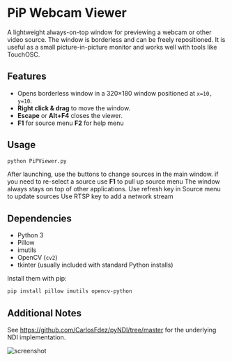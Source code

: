# PiP Webcam Viewer

A lightweight always-on-top window for previewing a webcam or other video source.
The window is borderless and can be freely repositioned. It is useful as a small
picture-in-picture monitor and works well with tools like TouchOSC.

## Features

- Opens borderless window in a 320&times;180 window positioned at
  `x=10, y=10`.
- **Right click & drag** to move the window.
- **Escape** or **Alt+F4** closes the viewer.
- **F1** for source menu **F2** for help menu

## Usage

```bash
python PiPViewer.py
```

After launching, use the buttons to change sources in the main window. if you need to re-select a source use **F1** to pull up source menu
The window always stays on top of other applications.
Use refresh key in Source menu to update sources
Use RTSP key to add a network stream

## Dependencies

- Python 3
- Pillow
- imutils
- OpenCV (`cv2`)
- tkinter (usually included with standard Python installs)

Install them with pip:

```bash
pip install pillow imutils opencv-python
```

## Additional Notes
See <https://github.com/CarlosFdez/pyNDI/tree/master> for the underlying NDI
implementation.

![screenshot](https://github.com/woejefe/MiniWebcamViewer/assets/113958695/a124a9f2-a739-432e-a921-85cd8e269dc9)
